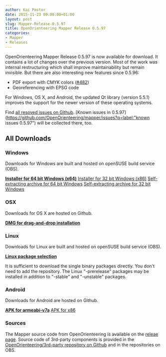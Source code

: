 ```yaml
---
author: Kai Pastor
date: 2015-11-23 09:00:00+01:00
layout: post
slug: Mapper-Release-0.5.97
title: OpenOrienteering Mapper Release 0.5.97
categories:
- Mapper
- Releases
---
```


OpenOrienteering Mapper Release 0.5.97 is now available for download. It contains a lot of changes over the previous version. Most of the work was internal restructuring which shall improve maintainability but remain invisible. But there are also interesting new features since 0.5.96:

 - PDF export with CMYK colors ([#482](https://github.com/OpenOrienteering/mapper/issues/482))
 - Georeferencing with EPSG code

For Windows, OS X, and Android, the updated Qt library (version 5.5.1) improves the support for the newer version of these operating systems.

Find [all resoved issues on Github](https://github.com/OpenOrienteering/mapper/issues?q=milestone:v0.5.97+is:closed).
[Known issues in 0.5.97](https://github.com/OpenOrienteering/mapper/issues?q=label:"known issues 0.5.97") will be collected there, too.

<h2 class="release-downloads-header">All Downloads</h2>

### Windows
Downloads for Windows are built and hosted on openSUSE build service (OBS).

**[Installer for 64 bit Windows (x64)](http://download.opensuse.org/repositories/home:/dg0yt/Windows/openorienteering-mapper_0.5.97-Windows-x64.exe)**
[Installer for 32 bit Windows (x86)](http://download.opensuse.org/repositories/home:/dg0yt/Windows/openorienteering-mapper_0.5.97-Windows-x86.exe)
[Self-extracting archive for 64 bit Windows](http://download.opensuse.org/repositories/home:/dg0yt/Windows/openorienteering-mapper_0.5.97-Windows-x64.sfx.exe)
[Self-extracting archive for 32 bit Windows](http://download.opensuse.org/repositories/home:/dg0yt/Windows/openorienteering-mapper_0.5.97-Windows-x86.sfx.exe)

### OSX
Downloads for OS X are hosted on Github.

**[DMG for drag-and-drop installation](https://github.com/OpenOrienteering/mapper/releases/download/v0.5.97/OpenOrienteering-Mapper-0.5.97-Darwin-x64.dmg)**

### Linux
Downloads for Linux are built and hosted on openSUSE build service (OBS).

**[Linux package selection](https://software.opensuse.org/download.html?project=home%3Adg0yt&package=openorienteering-mapper-prerelease)**

It is sufficient to download the single binary packages directly. You don't need to add the repository. The Linux "-prerelease" packages may be installed in addition to "-stable" and "-unstable" packages.

### Android
Downloads for Android are hosted on Github.

**[APK for armeabi-v7a](https://github.com/OpenOrienteering/mapper/releases/download/v0.5.97/OpenOrienteering-Mapper-0.5.97-Android-armeabi-v7a.apk)**
[APK for x86](https://github.com/OpenOrienteering/mapper/releases/download/v0.5.97/OpenOrienteering-Mapper-0.5.97-Android-x86.apk)

### Sources
The Mapper source code from OpenOrienteering is available on the [releae page](https://github.com/OpenOrienteering/sources/releases/tag/v0.5.97). Source code of 3rd-party components is provided in the [OpenOrienteering/3rd-party repository on Github](https://github.com/OpenOrienteering/sources/releases/tag/3rd-party) and in the repositories on OBS.
